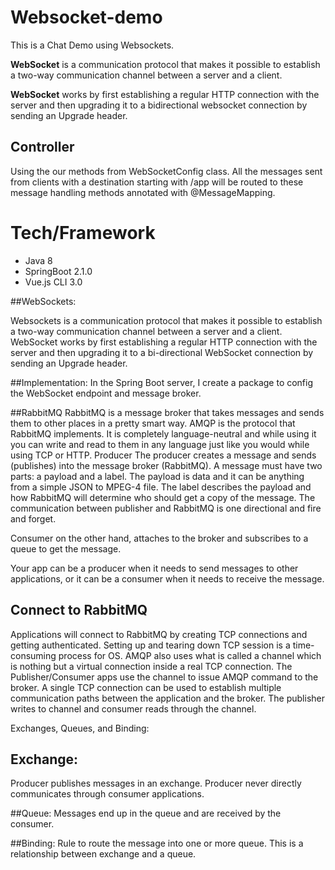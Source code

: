 # Websocket-demo

This is a Chat Demo using Websockets.

**WebSocket** is a communication protocol that makes it 
possible to establish a two-way communication 
channel between a server and a client.

**WebSocket** works by first establishing a 
regular HTTP connection with the server 
and then upgrading it to a bidirectional websocket 
connection by sending an Upgrade header.


## Controller
 Using the our methods from WebSocketConfig class. 
 All the messages sent from clients with a destination 
 starting with /app will be routed to these message 
 handling methods annotated with @MessageMapping.

# Tech/Framework
* Java 8
* SpringBoot 2.1.0
* Vue.js CLI 3.0



##WebSockets:

Websockets is a communication protocol that makes it possible to establish a two-way communication channel between a server and a client.
WebSocket works by first establishing a regular HTTP connection with the server and then upgrading it to a bi-directional WebSocket connection by sending an Upgrade header.

##Implementation:
In the Spring Boot server, I create a package to config the WebSocket endpoint and message broker.

##RabbitMQ
RabbitMQ is a message broker that takes messages and sends them to other places in a pretty smart way. AMQP is the protocol that RabbitMQ implements. It is completely language-neutral and while using it you can write and read to them in any language just like you would while using TCP or HTTP.
Producer 
The producer creates a message and sends (publishes) into the message broker (RabbitMQ). A message must have two parts: a payload and a label. The payload is data and it can be anything from a simple JSON to MPEG-4 file. The label describes the payload and how RabbitMQ will determine who should get a copy of the message. The communication between publisher and RabbitMQ is one directional and fire and forget.

Consumer
 on the other hand, attaches to the broker and subscribes to a queue to get the message.

Your app can be a producer when it needs to send messages to other applications, or it can be a consumer when it needs to receive the message.

## Connect to RabbitMQ

Applications will connect to RabbitMQ by 
creating TCP connections and getting authenticated.
Setting up and tearing down TCP session is a time-consuming process for OS. 
AMQP also uses what is called a  channel which is nothing but a virtual connection inside a real TCP connection. 
The Publisher/Consumer apps use the channel to issue AMQP command to the broker. A single TCP connection can be used to establish multiple communication paths between the application and the broker. The publisher writes to channel and consumer reads through the channel.

Exchanges, Queues, and Binding:

## Exchange: 
  Producer publishes messages in an exchange. Producer never directly communicates through consumer applications.

##Queue: 
Messages end up in the queue and are received by the consumer.

##Binding: 
Rule to route the message into one or more queue. This is a relationship between exchange and a queue.
